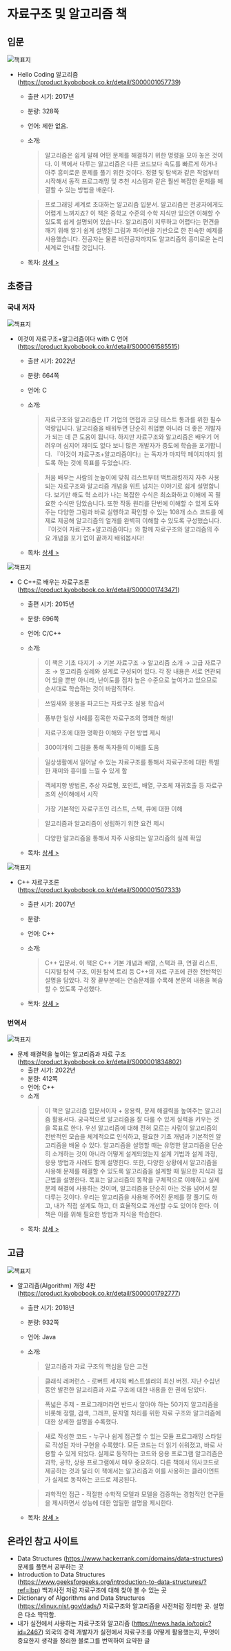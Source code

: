 # 자료구조 및 알고리즘 책

## 입문

![책표지](https://contents.kyobobook.co.kr/sih/fit-in/458x0/pdt/9788968483547.jpg)
- Hello Coding 알고리즘 (https://product.kyobobook.co.kr/detail/S000001057739)
  + 출판 시기: 2017년
  + 분량: 328쪽
  + 언어: 제한 없음.
  + 소개:
    > 알고리즘은 쉽게 말해 어떤 문제를 해결하기 위한 명령을 모아 놓은 것이다. 이 책에서 다루는 알고리즘은 다른 코드보다 속도를 빠르게 하거나 아주 흥미로운 문제를 풀기 위한 것이다. 정렬 및 탐색과 같은 작업부터 시작해서 동적 프로그래밍 및 추천 시스템과 같은 훨씬 복잡한 문제를 해결할 수 있는 방법을 배운다.
  
    > 프로그래밍 세계로 초대하는 알고리즘 입문서. 알고리즘은 전공자에게도 어렵게 느껴지죠? 이 책은 중학교 수준의 수학 지식만 있으면 이해할 수 있도록 쉽게 설명되어 있습니다. 알고리즘이 지루하고 어렵다는 편견을 깨기 위해 알기 쉽게 설명된 그림과 파이썬을 기반으로 한 친숙한 예제를 사용했습니다. 전공자는 물론 비전공자까지도 알고리즘의 흥미로운 논리 세계로 안내할 것입니다.
  + 목차: [상세 >](./toc/S000001057739.md)

  
## 초중급
### 국내 저자
![책표지](https://contents.kyobobook.co.kr/sih/fit-in/458x0/pdt/9791169210034.jpg)
- 이것이 자료구조+알고리즘이다 with C 언어 (https://product.kyobobook.co.kr/detail/S000061585515)
  + 출판 시기: 2022년
  + 분량: 664쪽
  + 언어: C
  + 소개:
    > 자료구조와 알고리즘은 IT 기업의 면접과 코딩 테스트 통과를 위한 필수 역량입니다. 알고리즘을 배워두면 단순히 취업뿐 아니라 더 좋은 개발자가 되는 데 큰 도움이 됩니다. 하지만 자료구조와 알고리즘은 배우기 어려우며 심지어 재미도 없다 보니 많은 개발자가 중도에 학습을 포기합니다. 『이것이 자료구조+알고리즘이다』는 독자가 마지막 페이지까지 읽도록 하는 것에 목표를 두었습니다.
    
    > 처음 배우는 사람의 눈높이에 맞춰 리스트부터 백트래킹까지 자주 사용되는 자료구조와 알고리즘 개념을 위트 넘치는 이야기로 쉽게 설명합니다. 보기만 해도 헉 소리가 나는 복잡한 수식은 최소화하고 이해에 꼭 필요한 수식만 담았습니다. 또한 작동 원리를 단번에 이해할 수 있게 도와주는 다양한 그림과 바로 실행하고 확인할 수 있는 108개 소스 코드를 예제로 제공해 알고리즘의 얼개를 완벽히 이해할 수 있도록 구성했습니다.
『이것이 자료구조+알고리즘이다』와 함께 자료구조와 알고리즘의 주요 개념을 포기 없이 끝까지 배워봅시다!
  + 목차: [상세 >](./toc/S000061585515.md)

![책표지](https://contents.kyobobook.co.kr/sih/fit-in/458x0/pdt/9791156641780.jpg)
- C C++로 배우는 자료구조론 (https://product.kyobobook.co.kr/detail/S000001743471)
  + 출편 시기: 2015년
  + 분량: 696쪽
  + 언어: C/C++
  + 소개:
    > 이 책은 기초 다지기 → 기본 자료구조 → 알고리즘 소개 → 고급 자료구조 → 알고리즘 실례와 설계로 구성되어 있다. 각 장 내용은 서로 연관되어 있을 뿐만 아니라, 난이도를 점차 높은 수준으로 높여가고 있으므로 순서대로 학습하는 것이 바람직하다.
    
    > 쓰임새와 응용을 파고드는 자료구조 실용 학습서
    
    > 풍부한 일상 사례를 접목한 자료구조의 명쾌한 해설!
    
    > 자료구조에 대한 명확한 이해와 구현 방법 제시
    
    > 300여개의 그림을 통해 독자들의 이해를 도움
    
    > 일상생활에서 일어날 수 있는 자료구조를 통해서 자료구조에 대한 특별한 재미와 흥미를 느낄 수 있게 함
    
    > 객체지향 방법론, 추상 자료형, 포인트, 배열, 구조체 재귀호출 등 자료구조의 선이해에서 시작
    
    > 가장 기본적인 자료구조인 리스트, 스택, 큐에 대한 이해
    
    > 알고리즘과 알고리즘이 성립하기 위한 요건 제시
    
    > 다양한 알고리즘을 통해서 자주 사용되는 알고리즘의 실례 확임
  + 목차: [상세 >](./toc/S000001743471.md)

![책표지](https://contents.kyobobook.co.kr/sih/fit-in/458x0/pdt/9788992649025.jpg)
- C++ 자료구조론 (https://product.kyobobook.co.kr/detail/S000001507333)
  + 출판 시기: 2007년
  + 분량:
  + 언어: C++
  + 소개:
    > C++ 입문서. 이 책은 C++ 기본 개념과 배열, 스택과 큐, 연결 리스트, 디지털 탐색 구조, 이원 탐색 트리 등 C++의 자료 구조에 관한 전반적인 설명을 담았다. 각 장 끝부분에는 연습문제를 수록해 본문의 내용을 복습할 수 있도록 구성했다.
     
  + 목차: [상세 >](./toc/S000001507333.md)


### 번역서

![책표지](https://contents.kyobobook.co.kr/sih/fit-in/458x0/pdt/9791165218874.jpg)
- 문제 해결력을 높이는 알고리즘과 자료 구조 (https://product.kyobobook.co.kr/detail/S000001834802)
  + 출판 시기: 2022년
  + 분량: 412쪽
  + 언어: C++
  + 소개
    > 이 책은 알고리즘 입문서이자 + 응용력, 문제 해결력을 높여주는 알고리즘 활용서다. 궁극적으로 알고리즘을 잘 다룰 수 있게 실력을 키우는 것을 목표로 한다. 우선 알고리즘에 대해 전혀 모르는 사람이 알고리즘의 전반적인 모습을 체계적으로 인식하고, 필요한 기초 개념과 기본적인 알고리즘을 배울 수 있다. 알고리즘을 설명할 때는 유명한 알고리즘을 단순히 소개하는 것이 아니라 어떻게 설계되었는지 설계 기법과 설계 과정, 응용 방법과 사례도 함께 설명한다. 또한, 다양한 상황에서 알고리즘을 사용해 문제를 해결할 수 있도록 알고리즘을 설계할 때 필요한 지식과 접근법을 설명한다. 목표는 알고리즘의 동작을 구체적으로 이해하고 실제 문제 해결에 사용하는 것이며, 알고리즘을 단순히 아는 것을 넘어서 잘 다루는 것이다. 우리는 알고리즘을 사용해 주어진 문제를 잘 풀기도 하고, 내가 직접 설계도 하고, 더 효율적으로 개선할 수도 있어야 한다. 이 책은 이를 위해 필요한 방법과 지식을 학습한다.
  + 목차: [상세 > ](./toc/S000001834802.md)



## 고급
![책표지](https://contents.kyobobook.co.kr/sih/fit-in/458x0/pdt/9791160506761.jpg)
- 알고리즘(Algorithm) 개정 4판 (https://product.kyobobook.co.kr/detail/S000001792777)
  + 출판 시기: 2018년
  + 분량: 932쪽
  + 언어: Java
  + 소개:
    > 알고리즘과 자료 구조의 핵심을 담은 고전
    
    > 클래식 레퍼런스 - 로버트 세지윅 베스트셀러의 최신 버전. 지난 수십년 동안 발전한 알고리즘과 자료 구조에 대한 내용을 한 권에 담았다.
    
    > 폭넓은 주제 - 프로그래머라면 반드시 알아야 하는 50가지 알고리즘을 비롯해 정렬, 검색, 그래프, 문자열 처리를 위한 자료 구조와 알고리즘에 대한 상세한 설명을 수록했다.
    
    > 새로 작성한 코드 - 누구나 쉽게 접근할 수 있는 모듈 프로그래밍 스타일로 작성된 자바 구현을 수록했다. 모든 코드는 더 읽기 쉬워졌고, 바로 사용할 수 있게 되었다. 실제로 동작하는 코드와 응용 프로그램
알고리즘은 과학, 공학, 상용 프로그램에서 매우 중요하다. 다른 책에서 의사코드로 제공하는 것과 달리 이 책에서는 알고리즘과 이를 사용하는 클라이언트가 실제로 동작하는 코드로 제공된다.
    
    > 과학적인 접근 - 적절한 수학적 모델과 모델을 검증하는 경험적인 연구들을 제시하면서 성능에 대한 엄밀한 설명을 제시한다.
  + 목차: [상세 >](./toc/S000001792777.md)


## 온라인 참고 사이트
- Data Structures (https://www.hackerrank.com/domains/data-structures) 문제를 풀면서 공부하는 곳
- Introduction to Data Structures (https://www.geeksforgeeks.org/introduction-to-data-structures/?ref=lbp) 백과사전 처럼 자료구조에 대해 찾아 볼 수 있는 곳
- Dictionary of Algorithms and Data Structures (https://xlinux.nist.gov/dads/) 자료구조와 알고리즘을 사전처럼 정리한 곳. 설명은 다소 딱딱함.
- 내가 실전에서 사용하는 자료구조와 알고리즘 (https://news.hada.io/topic?id=2467) 외국의 경력 개발자가 실전에서 자료구조를 어떻게 활용했는지, 무엇이 중요한지 생각을 정리한 블로그를 번역하여 요약한 글
